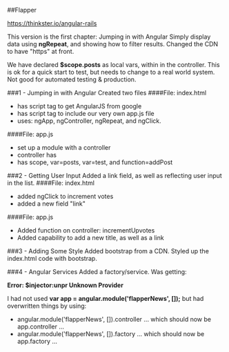 ##Flapper

https://thinkster.io/angular-rails

This version is the first chapter: Jumping in with Angular
Simply display data using **ngRepeat**, and showing how to filter results. Changed the CDN to have "https" at front.

We have declared **$scope.posts** as local vars, within in the controller. This is ok for a quick start to test, but needs to change to a real world system. Not good for automated testing & production.

###1 - Jumping in with Angular
Created two files
####File: index.html
* has script tag to get AngularJS from google
* has script tag to include our very own app.js file
* uses: ngApp, ngController, ngRepeat, and ngClick.

####File: app.js
* set up a module with a controller
* controller has
* has scope, var=posts, var=test, and function=addPost

###2 - Getting User Input
Added a link field, as well as reflecting user input in the list.
####File: index.html
* added ngClick to increment votes
* added a new field "link"

####File: app.js
* Added function on controller: incrementUpvotes
* Added capability to add a new title, as well as a link

###3 - Adding Some Style
Added bootstrap from a CDN. Styled up the index.html code with bootstrap.

###4 - Angular Services
Added a factory/service. Was getting: 

**Error: $injector:unpr Unknown Provider**

I had not used **var app = angular.module('flapperNews', []);** but had overwritten things by using:
* angular.module('flapperNews', []).controller ... which should now be app.controller ...
* angular.module('flapperNews', []).factory ... which should now be app.factory ...
